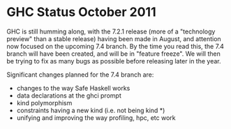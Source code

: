 # GHC Status October 2011



GHC is still humming along, with the 7.2.1 release (more of a "technology preview" than a stable release) having been made in August, and attention now focused on the upcoming 7.4 branch. By the time you read this, the 7.4 branch will have been created, and will be in "feature freeze". We will then be trying to fix as many bugs as possible before releasing later in the year.



Significant changes planned for the 7.4 branch are:


- changes to the way Safe Haskell works
- data declarations at the ghci prompt
- kind polymorphism
- constraints having a new kind (i.e. not being kind \*)
- unifying and improving the way profiling, hpc, etc work
